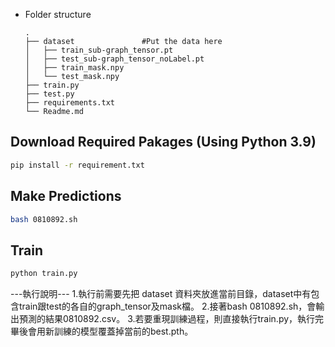 - Folder structure
    ```
    .
    ├── dataset               #Put the data here     
    │   ├── train_sub-graph_tensor.pt
    │   ├── test_sub-graph_tensor_noLabel.pt
    │   ├── train_mask.npy
    │   └── test_mask.npy
    ├── train.py
    ├── test.py
    ├── requirements.txt
    └── Readme.md
    ```

## Download Required Pakages (Using Python 3.9)
```sh
pip install -r requirement.txt
```

## Make Predictions
```sh
bash 0810892.sh
```

## Train
```sh
python train.py
```

---執行說明---
1.執行前需要先把 dataset 資料夾放進當前目錄，dataset中有包含train跟test的各自的graph_tensor及mask檔。
2.接著bash 0810892.sh，會輸出預測的結果0810892.csv。
3.若要重現訓練過程，則直接執行train.py，執行完畢後會用新訓練的模型覆蓋掉當前的best.pth。